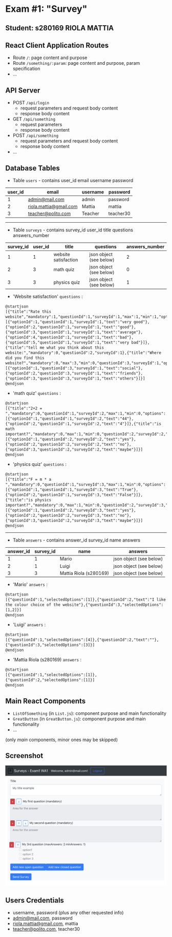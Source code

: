 # Exam #1: "Survey"
## Student: s280169 RIOLA MATTIA 

## React Client Application Routes

- Route `/`: page content and purpose
- Route `/something/:param`: page content and purpose, param specification
- ...

## API Server

- POST `/api/login`
  - request parameters and request body content
  - response body content
- GET `/api/something`
  - request parameters
  - response body content
- POST `/api/something`
  - request parameters and request body content
  - response body content
- ...

## Database Tables

- Table `users` - contains user_id email username password

| user_id | email                  | username  | password      |
| ------- | ---------------------- | --------- | ------------- |
| 1       | admin@mail.com         | admin     | password      |
| 2       | riola.mattia@gmail.com | Mattia    | mattia        |
| 3       | teacher@polito.com     | Teacher   | teacher30     |

-----

- Table `surveys` - contains survey_id user_id title questions answers_number

| survey_id | user_id | title                | questions               | answers_number |
| --------- | ------- | -------------------- | ----------------------- | -------------- |
| 1         | 1       | website satisfaction | json object (see below) | 2              |
| 2         | 3       | math quiz            | json object (see below) | 0              |
| 3         | 3       | physics quiz         | json object (see below) | 1              |



  - 'Website satisfaction' `questions` :  
```plantuml
@startjson
[{"title":"Rate this website","mandatory":1,"questionId":1,"surveyId":1,"max":1,"min":1,"options":[{"optionId":1,"questionId":1,"surveyId":1,"text":"very good"},{"optionId":2,"questionId":1,"surveyId":1,"text":"good"},{"optionId":3,"questionId":1,"surveyId":1,"text":"average"},{"optionId":4,"questionId":1,"surveyId":1,"text":"bad"},{"optionId":5,"questionId":1,"surveyId":1,"text":"very bad"}]},{"title":"tell me what you think about this website:","mandatory":0,"questionId":2,"surveyId":1},{"title":"Where did you find this website?","mandatory":0,"max":3,"min":0,"questionId":3,"surveyId":1,"options":[{"optionId":1,"questionId":3,"surveyId":1,"text":"social"},{"optionId":2,"questionId":3,"surveyId":1,"text":"friends"},{"optionId":3,"questionId":3,"surveyId":1,"text":"others"}]}]
@endjson
```
 - 'math quiz' `questions` :
```plantuml
@startjson
[{"title":"2+2 = ","mandatory":0,"questionId":1,"surveyId":2,"max":1,"min":0,"options":[{"optionId":1,"questionId":1,"surveyId":2,"text":"44"},{"optionId":2,"questionId":1,"surveyId":2,"text":"4"}]},{"title":"is math important?","mandatory":0,"max":1,"min":0,"questionId":2,"surveyId":2,"options":[{"optionId":1,"questionId":2,"surveyId":2,"text":"yes"},{"optionId":2,"questionId":2,"surveyId":2,"text":"no"},{"optionId":3,"questionId":2,"surveyId":2,"text":"maybe"}]}]
@endjson
```
 - 'physics quiz' `questions` :
```plantuml
@startjson
[{"title":"F = m * a ","mandatory":0,"questionId":1,"surveyId":3,"max":1,"min":0,"options":[{"optionId":1,"questionId":1,"surveyId":3,"text":"True"},{"optionId":2,"questionId":1,"surveyId":3,"text":"False"}]},{"title":"is physics important?","mandatory":0,"max":1,"min":0,"questionId":2,"surveyId":3,"options":[{"optionId":1,"questionId":2,"surveyId":3,"text":"yes"},{"optionId":2,"questionId":2,"surveyId":3,"text":"no"},{"optionId":3,"questionId":2,"surveyId":3,"text":"maybe"}]}]
@endjson
```

----

- Table `answers` - contains answer_id survey_id name answers

| answer_id | survey_id | name                   | answers                 |
| --------- | --------- | ---------------------- | ----------------------- |
| 1         | 1         | Mario                  | json object (see below) |
| 2         | 1         | Luigi                  | json object (see below) |
| 3         | 3         | Mattia Riola (s280169) | json object (see below) |

  - 'Mario' `answers` :
```plantuml
@startjson
[{"questionId":1,"selectedOptions":[1]},{"questionId":2,"text":"I like the colour choice of the website"},{"questionId":3,"selectedOptions":[1,2]}]
@endjson
```
 - 'Luigi' `answers` :
```plantuml
@startjson
[{"questionId":1,"selectedOptions":[4]},{"questionId":2,"text":""},{"questionId":3,"selectedOptions":[3]}]
@endjson
```
 - 'Mattia Riola (s280169) `answers` :
```plantuml
@startjson
[{"questionId":1,"selectedOptions":[1]},{"questionId":2,"selectedOptions":[1]}]
@endjson
```


## Main React Components

- `ListOfSomething` (in `List.js`): component purpose and main functionality
- `GreatButton` (in `GreatButton.js`): component purpose and main functionality
- ...

(only _main_ components, minor ones may be skipped)

## Screenshot

![Screenshot](./img/screenshot.jpg)

## Users Credentials
- username, password (plus any other requested info)
- admin@mail.com, password
- riola.mattia@gmail.com, mattia
- teacher@polito.com, teacher30
